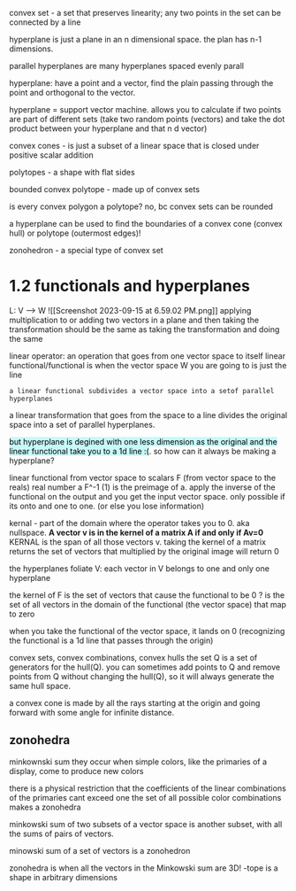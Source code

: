 convex set - a set that preserves linearity; any two points in the set can be connected by a line

hyperplane is just a plane in an n dimensional space. the plan has n-1 dimensions. 

parallel hyperplanes are many hyperplanes spaced evenly parall

hyperplane: have a point and a vector, find the plain passing through the point and orthogonal to the vector.
  

hyperplane = support vector machine. allows you to calculate if two points are part of different sets (take two random points (vectors) and take the dot product between your hyperplane and that n d vector)

  

  

convex cones - is just a subset of a linear space that is closed under positive scalar addition

polytopes - a shape with flat sides

bounded convex polytope - made up of convex sets

  

is every convex polygon a polytope? no, bc convex sets can be rounded

  

a hyperplane can be used to find the boundaries of a convex cone (convex hull) or polytope (outermost edges)! 

  

zonohedron - a special type of convex set

# 1.2 functionals and hyperplanes
L: V --> W
![[Screenshot 2023-09-15 at 6.59.02 PM.png]]
applying multiplication to or adding two vectors in a plane and then taking the transformation should be the same as taking the transformation and doing the same

linear operator: an operation that goes from one vector space to itself
linear functional/functional is when the vector space W you are going to is just the line

	a linear functional subdivides a vector space into a setof parallel hyperplanes
a linear transformation that goes from the space to a line divides the original space into a set of parallel hyperplanes. 

<mark style="background: #ABF7F7A6;">		but hyperplane is degined with one less dimension as the original and the linear functional take you to a 1d line :(</mark>. so how can it always be making a hyperplane?

linear functional from vector space to scalars
F (from vector space to the reals)
real number a
F^-1 (1) is the preimage of a. apply the inverse of the functional on the output and you get the input vector space. only possible if its onto and one to one. (or else you lose information)

kernal - part of the domain where the operator takes you to 0. aka nullspace. 
	**A vector v is in the kernel of a matrix A if and only if Av=0**
	KERNAL is the span of all those vectors v. 
		taking the kernel of a matrix returns the set of vectors that multiplied by the original image will return 0 

the hyperplanes foliate V: each vector in V belongs to one and only one hyperplane


the kernel of F is the set of vectors that cause the functional to be 0 ? is the set of all vectors in the domain of the functional (the vector space) that map to zero

when you take the functional of the vector space, it lands on 0 (recognizing the functional is a 1d line that passes through the origin)


convex sets, convex combinations, convex hulls
the set Q is a set of generators for the hull(Q). you can sometimes add points to Q and remove points from Q without changing the hull(Q), so it will always generate the same hull space. 

a convex cone is made by all the rays starting at the origin and going forward with some angle for infinite distance. 

## zonohedra
minkownski sum
they occur when simple colors, like the primaries of a display, come to produce new colors

there is a physical restriction that the coefficients of the linear combinations of the primaries cant exceed one
the set of all possible color combinations makes a zonohedra

minkowski sum of two subsets of a vector space is another subset, with all the sums of pairs of vectors. 

minowski sum of a set of vectors is a zonohedron


zonohedra is when all the vectors in the Minkowski sum are 3D!
-tope is a shape in arbitrary dimensions